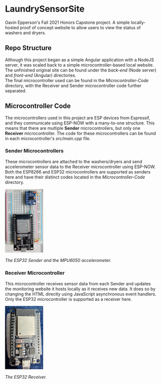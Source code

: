 # LaundrySensorSite
Gavin Epperson's Fall 2021 Honors Capstone project. A simple locally-hosted proof of concept website to allow users to view the status of washers and dryers.

## Repo Structure
Although this project began as a simple Angular application with a NodeJS server, it was scaled back to a simple microcontroller-based local website.  
The unfinished original site can be found under the *back-end* (Node server) and *front-end* (Angular) directories.  
The final microcontroller used can be found in the *Microcontroller-Code* directory, with the Receiver and Sender microcontroller code further separated. 

## Microcontroller Code
The microcontrollers used in this project are ESP devices from Espressif, and they communicate using ESP-NOW with a many-to-one structure.
This means that there are multiple **Sender** microcontrollers, but only one **Receiver** microcontroller. 
The code for these microcontrollers can be found in each microcontroller's *src/main.cpp* file.

### Sender Microcontrollers
These microcontrollers are attached to the washers/dryers and send accelerometer sensor data to the Receiver microcontroller using ESP-NOW.  
Both the ESP8266 and ESP32 microcontrollers are supported as senders here and have their distinct codes located in the *Microcontroller-Code* directory.  

<img src="images/photos/sender_img.jpg" width="25%">

*The ESP32 Sender and the MPU6050 accelerometer.*

### Receiver Microcontroller
This microcontroller receives sensor data from each Sender and updates the monitoring website it hosts locally as it receives new data. 
It does so by changing the HTML directly using JavaScript asynchronous event handlers.  
Only the ESP32 microcontroller is supported as a receiver here.

<img src="images/photos/receiver_img.jpg" width="25%">

*The ESP32 Receiver.*
